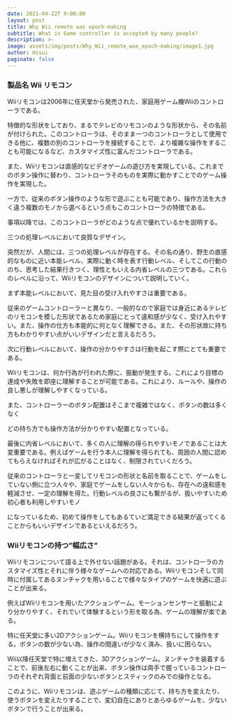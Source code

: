 ```yaml
---
date: 2021-04-22T 9:00:00
layout: post
title: Why Wii remote was epoch-making
subtitle: What is Game controller is accepted by many people?
description: >-
image: assets/img/posts/Why_Wii_remote_was_epoch-making/image1.jpg
author: Hisui
paginate: false
---
```


### 製品名 Wii リモコン
Wiiリモコンは2006年に任天堂から発売された、家庭用ゲーム機Wiiのコントローラである。

特徴的な形状をしており、まるでテレビのリモコンのような形状から、その名前が付けられた。このコントローラは、そのまま一つのコントローラとして使用できる他に、複数の別のコントローラを接続することで、より複雑な操作をすることも可能になるなど、カスタマイズ性に富んだコントローラである。

また、Wiiリモコンは直感的なビデオゲームの遊び方を実現している。これまでのボタン操作に替わり、コントローラそのものを実際に動かすことでのゲーム操作を実現した。

一方で、従来のボタン操作のような形で遊ぶことも可能であり、操作方法を大きく違う複数のモノから選べるという点もこのコントローラの特徴である。

事項以降では、このコントローラがどのような点で優れているかを説明する。

三つの処理レベルにおいて良質なデザイン。

突然だが、人間には、三つの処理レベルが存在する。その名の通り、野生の直感的なものに近い本能レベル、実際に動く時を表す行動レベル、そしてこの行動ののち、思考した結果行きつく、理性ともいえる内省レベルの三つである。これらのレベルに沿って、Wiiリモコンのデザインについて説明していく。

まず本能レベルにおいて、見た目の受け入れやすさは重要である。

従来のゲームコントローラーと異なり、一般的なので家庭では身近にあるテレビのリモコンを模した形状であるため家庭にとって違和感が少なく、受け入れやすい。また、操作の仕方も本能的に何となく理解できる。また、その形状故に持ち方もわかりやすい点がいいデザインだと言えるだろう。

次に行動レベルにおいて、操作の分かりやすさは行動を起こす際にとても重要である。

Wiiリモコンは、何か行為が行われた際に、振動が発生する。これにより目標の達成や失敗を即座に理解することが可能である。これにより、ルールや、操作の良し悪しが理解しやすくなっている。

また、コントローラーのボタン配置はそこまで複雑ではなく、ボタンの数は多くなく

どの持ち方でも操作方法が分かりやすい配置となっている。

最後に内省レベルにおいて、多くの人に理解の得られやすいモノであることは大変重要である。例えばゲームを行う本人に理解を得られても、周囲の人間に認めてもらえなければそれが広がることはなく、制限されていくだろう。

従来のコントローラと一変してリモコンの形状と名前を取ることで、ゲームをしていない側に立つ人々や、家庭でゲームをしない人々からも、存在への違和感を軽減させ、一定の理解を得た。行動レベルの良さにも繋がるが、扱いやすいため初心者も利用しやすいモノ

になっているため、初めて操作をしてもあるていど満足できる結果が返ってくることからもいいデザインであるといえるだろう。

### Wiiリモコンの持つ”幅広さ”
Wiiリモコンについて語る上で外せない話題がある。それは、コントローラのカスタマイズ性とそれに伴う様々なゲームへの対応である。Wiiリモコンそして同時に付属してあるヌンチャクを用いることで様々なタイプのゲームを快適に遊ぶことが出来る。

例えばWiiリモコンを用いたアクションゲーム。モーションセンサーと振動により分かりやすく、それでいて体験するという形を取る為、ゲームの理解が楽である。

特に任天堂に多い2Dアクションゲーム。Wiiリモコンを横持ちにして操作をする。ボタンの数が少ない為、操作の間違いが少なく済み、扱いに困らない。

Wii以降任天堂で特に増えてきた、3Dアクションゲーム。ヌンチャクを装着することで、前後左右に動くことが出来、ボタン操作は両手で握っているコントローラのそれぞれ背面と前面の少ないボタンとスティックのみでの操作となる。

このように、Wiiリモコンは、遊ぶゲームの種類に応じて、持ち方を変えたり、使うボタンを変えたりすることで、変幻自在にありとあらゆるゲームを、少ないボタンで行うことが出来る。
